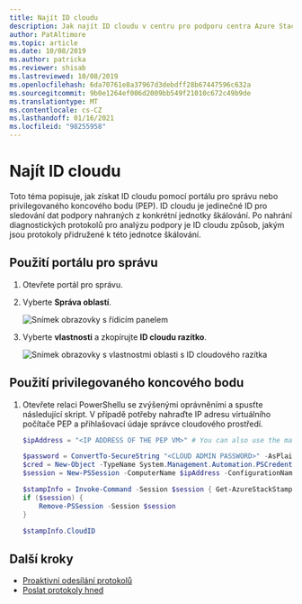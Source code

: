 ```yaml
---
title: Najít ID cloudu
description: Jak najít ID cloudu v centru pro podporu centra Azure Stack a podpoře.
author: PatAltimore
ms.topic: article
ms.date: 10/08/2019
ms.author: patricka
ms.reviewer: shisab
ms.lastreviewed: 10/08/2019
ms.openlocfilehash: 6da70761e8a37967d3debdff28b67447596c632a
ms.sourcegitcommit: 9b0e1264ef006d2009bb549f21010c672c49b9de
ms.translationtype: MT
ms.contentlocale: cs-CZ
ms.lasthandoff: 01/16/2021
ms.locfileid: "98255958"
---
```

# <a name="find-your-cloud-id"></a>Najít ID cloudu

Toto téma popisuje, jak získat ID cloudu pomocí portálu pro správu nebo privilegovaného koncového bodu (PEP). ID cloudu je jedinečné ID pro sledování dat podpory nahraných z konkrétní jednotky škálování. Po nahrání diagnostických protokolů pro analýzu podpory je ID cloudu způsob, jakým jsou protokoly přidružené k této jednotce škálování.

## <a name="use-the-administrator-portal"></a>Použití portálu pro správu

1. Otevřete portál pro správu. 
1. Vyberte **Správa oblastí**.

   ![Snímek obrazovky s řídicím panelem](./media/azure-stack-automatic-log-collection/dashboard.png)

1. Vyberte **vlastnosti** a zkopírujte **ID cloudu razítko**.

   ![Snímek obrazovky s vlastnostmi oblasti s ID cloudového razítka](media/azure-stack-automatic-log-collection/region-properties-blade-with-stamp-cloud-id.png)


## <a name="use-the-privileged-endpoint"></a>Použití privilegovaného koncového bodu

1. Otevřete relaci PowerShellu se zvýšenými oprávněními a spusťte následující skript. V případě potřeby nahraďte IP adresu virtuálního počítače PEP a přihlašovací údaje správce cloudového prostředí. 

   ```powershell
   $ipAddress = "<IP ADDRESS OF THE PEP VM>" # You can also use the machine name instead of IP here.

   $password = ConvertTo-SecureString "<CLOUD ADMIN PASSWORD>" -AsPlainText -Force
   $cred = New-Object -TypeName System.Management.Automation.PSCredential ("<DOMAIN NAME>\CloudAdmin", $password)
   $session = New-PSSession -ComputerName $ipAddress -ConfigurationName PrivilegedEndpoint -Credential $cred

   $stampInfo = Invoke-Command -Session $session { Get-AzureStackStampInformation }
   if ($session) {
       Remove-PSSession -Session $session
   }

   $stampInfo.CloudID
   ```

## <a name="next-steps"></a>Další kroky

* [Proaktivní odesílání protokolů](./diagnostic-log-collection.md#send-logs-proactively)
* [Poslat protokoly hned](./diagnostic-log-collection.md#send-logs-now)